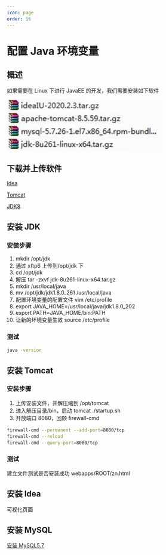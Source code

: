```yaml
---
icon: page
order: 16
---
```

# 配置 Java 环境变量

## 概述

如果需要在 Linux 下进行 JavaEE 的开发，我们需要安装如下软件

![image-20230416194843400](./assets/image-20230416194843400.png)

## 下载并上传软件

[Idea](https://www.jetbrains.com/zh-cn/idea/download/other.html)

[Tomcat](https://tomcat.apache.org/download-80.cgi)

[JDK8](https://www.oracle.com/jp/java/technologies/javase/javase8-archive-downloads.html)

## 安装 JDK

### 安装步骤

1. mkdir /opt/jdk
2. 通过 xftp6 上传到/opt/jdk 下
3. cd /opt/jdk
4. 解压 tar -zxvf jdk-8u261-linux-x64.tar.gz
5. mkdir /usr/local/java
6. mv /opt/jdk/jdk1.8.0_261 /usr/local/java
7. 配置环境变量的配置文件 vim /etc/profile
8. export JAVA_HOME=/usr/local/java/jdk1.8.0_202
9. export PATH=JAVA_HOME/bin:PATH
10. 让新的环境变量生效 source /etc/profile

### 测试

```sh
java -version
```

## 安装 Tomcat

### 安装步骤

1. 上传安装文件，并解压缩到 /opt/tomcat
2. 进入解压目录/bin，启动 tomcat ./startup.sh
3. 开放端口 8080，回顾 firewall-cmd

```sh
firewall-cmd --permanent --add-port=8080/tcp
firewall-cmd --reload
firewall-cmd --query-port=8080/tcp
```

### 测试

建立文件测试是否安装成功 webapps/ROOT/zn.html



## 安装 Idea

可视化页面

## 安装 MySQL

[安装 MySQL5.7](./53.安装MySQL5.7.md)
